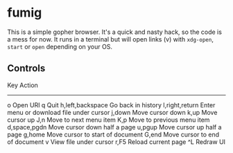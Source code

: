 fumig
=====

This is a simple gopher browser. It's a quick and nasty hack, so the
code is a mess for now. It runs in a terminal but will open links
(v) with `xdg-open`, `start` or `open` depending on your OS.

Controls
--------

  Key                Action
  ------------------ ----------------------------------------------
  o                  Open URI
  q                  Quit
  h,left,backspace   Go back in history
  l,right,return     Enter menu or download file under cursor
  j,down             Move cursor down
  k,up               Move cursor up
  J,n                Move to next menu item
  K,p                Move to previous menu item
  d,space,pgdn       Move cursor down half a page
  u,pgup             Move cursor up half a page
  g,home             Move cursor to start of document
  G,end              Move cursor to end of document
  v                  View file under cursor
  r,F5               Reload current page
  ^L                 Redraw UI

